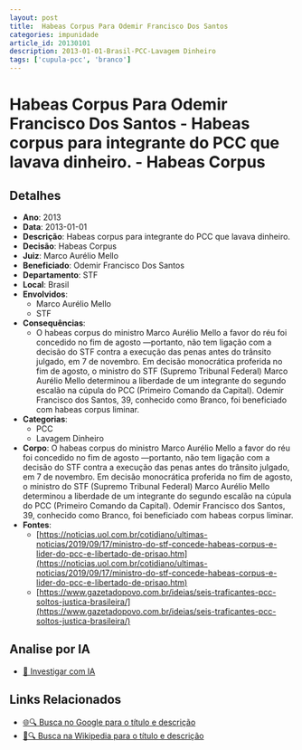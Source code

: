 ```yaml
---
layout: post
title:  Habeas Corpus Para Odemir Francisco Dos Santos
categories: impunidade
article_id: 20130101
description: 2013-01-01-Brasil-PCC-Lavagem Dinheiro
tags: ['cupula-pcc', 'branco']
---
```


# Habeas Corpus Para Odemir Francisco Dos Santos - Habeas corpus para integrante do PCC que lavava dinheiro. - Habeas Corpus

## Detalhes
- **Ano**: 2013
- **Data**: 2013-01-01
- **Descrição**: Habeas corpus para integrante do PCC que lavava dinheiro.
- **Decisão**: Habeas Corpus
- **Juiz**: Marco Aurélio Mello
- **Beneficiado**: Odemir Francisco Dos Santos
- **Departamento**: STF
- **Local**: Brasil
- **Envolvidos**:
  - Marco Aurélio Mello
  - STF
- **Consequências**:
  - O habeas corpus do ministro Marco Aurélio Mello a favor do réu foi concedido no fim de agosto —portanto, não tem ligação com a decisão do STF contra a execução das penas antes do trânsito julgado, em 7 de novembro. Em decisão monocrática proferida no fim de agosto, o ministro do STF (Supremo Tribunal Federal) Marco Aurélio Mello determinou a liberdade de um integrante do segundo escalão na cúpula do PCC (Primeiro Comando da Capital). Odemir Francisco dos Santos, 39, conhecido como Branco, foi beneficiado com habeas corpus liminar.
- **Categorias**:
  - PCC
  - Lavagem Dinheiro
- **Corpo**: O habeas corpus do ministro Marco Aurélio Mello a favor do réu foi concedido no fim de agosto —portanto, não tem ligação com a decisão do STF contra a execução das penas antes do trânsito julgado, em 7 de novembro. Em decisão monocrática proferida no fim de agosto, o ministro do STF (Supremo Tribunal Federal) Marco Aurélio Mello determinou a liberdade de um integrante do segundo escalão na cúpula do PCC (Primeiro Comando da Capital). Odemir Francisco dos Santos, 39, conhecido como Branco, foi beneficiado com habeas corpus liminar.
- **Fontes**:
  - [https://noticias.uol.com.br/cotidiano/ultimas-noticias/2019/09/17/ministro-do-stf-concede-habeas-corpus-e-lider-do-pcc-e-libertado-de-prisao.htm](https://noticias.uol.com.br/cotidiano/ultimas-noticias/2019/09/17/ministro-do-stf-concede-habeas-corpus-e-lider-do-pcc-e-libertado-de-prisao.htm)
  - [https://www.gazetadopovo.com.br/ideias/seis-traficantes-pcc-soltos-justica-brasileira/](https://www.gazetadopovo.com.br/ideias/seis-traficantes-pcc-soltos-justica-brasileira/)

## Analise por IA
- [🤖 Investigar com IA](https://www.perplexity.ai/search?q=%22decis%C3%B5es%20judiciais%20Brasil%22%20Habeas%20Corpus%20Para%20Odemir%20Francisco%20Dos%20Santos%20Habeas%20corpus%20para%20integrante%20do%20PCC%20que%20lavava%20dinheiro.%20Brasil%202013-01-01%20Marco%20Aur%C3%A9lio%20Mello%20Odemir%20Francisco%20Dos%20Santos)

## Links Relacionados
- [🌐🔍 Busca no Google para o título e descrição](https://www.google.com/search?q=%22decis%C3%B5es%20judiciais%20Brasil%22%20Habeas%20Corpus%20Para%20Odemir%20Francisco%20Dos%20Santos%20Habeas%20corpus%20para%20integrante%20do%20PCC%20que%20lavava%20dinheiro.%20Brasil%202013-01-01%20Marco%20Aur%C3%A9lio%20Mello%20Odemir%20Francisco%20Dos%20Santos)
- [📖🔍 Busca na Wikipedia para o título e descrição](https://pt.wikipedia.org/w/index.php?search=%22decis%C3%B5es%20judiciais%20Brasil%22%20Habeas%20Corpus%20Para%20Odemir%20Francisco%20Dos%20Santos%20Habeas%20corpus%20para%20integrante%20do%20PCC%20que%20lavava%20dinheiro.%20Brasil%202013-01-01%20Marco%20Aur%C3%A9lio%20Mello%20Odemir%20Francisco%20Dos%20Santos)

